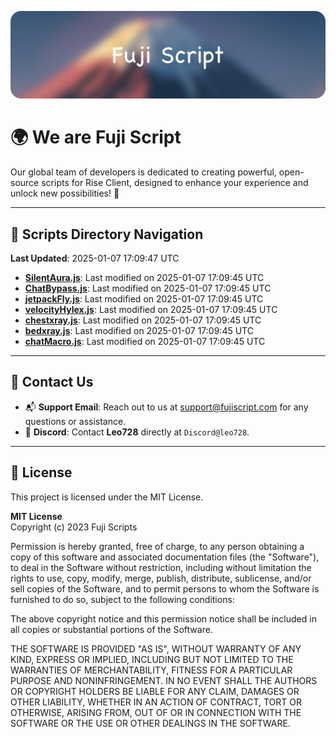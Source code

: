 ![Banner](.github/b.webp)

# 🌍 **We are Fuji Script**

Our global team of developers is dedicated to creating powerful, open-source scripts for Rise Client, designed to enhance your experience and unlock new possibilities! 🌟

---
<!-- SCRIPTS_NAVIGATION_START -->
## 📂 **Scripts Directory Navigation**

**Last Updated**: 2025-01-07 17:09:47 UTC

- **[SilentAura.js](scripts/SilentAura.js)**: Last modified on 2025-01-07 17:09:45 UTC
- **[ChatBypass.js](scripts/ChatBypass.js)**: Last modified on 2025-01-07 17:09:45 UTC
- **[jetpackFly.js](scripts/jetpackFly.js)**: Last modified on 2025-01-07 17:09:45 UTC
- **[velocityHylex.js](scripts/velocityHylex.js)**: Last modified on 2025-01-07 17:09:45 UTC
- **[chestxray.js](scripts/chestxray.js)**: Last modified on 2025-01-07 17:09:45 UTC
- **[bedxray.js](scripts/bedxray.js)**: Last modified on 2025-01-07 17:09:45 UTC
- **[chatMacro.js](scripts/chatMacro.js)**: Last modified on 2025-01-07 17:09:45 UTC

<!-- SCRIPTS_NAVIGATION_END -->

---

## 💬 **Contact Us**  
- 📬 **Support Email**: Reach out to us at [support@fujiscript.com](mailto:support@fujiscript.com) for any questions or assistance.  
- 💬 **Discord**: Contact **Leo728** directly at `Discord@leo728`.

---

## 📜 **License**

This project is licensed under the MIT License.  

**MIT License**  
Copyright (c) 2023 Fuji Scripts  

Permission is hereby granted, free of charge, to any person obtaining a copy of this software and associated documentation files (the "Software"), to deal in the Software without restriction, including without limitation the rights to use, copy, modify, merge, publish, distribute, sublicense, and/or sell copies of the Software, and to permit persons to whom the Software is furnished to do so, subject to the following conditions:  

The above copyright notice and this permission notice shall be included in all copies or substantial portions of the Software.  

THE SOFTWARE IS PROVIDED "AS IS", WITHOUT WARRANTY OF ANY KIND, EXPRESS OR IMPLIED, INCLUDING BUT NOT LIMITED TO THE WARRANTIES OF MERCHANTABILITY, FITNESS FOR A PARTICULAR PURPOSE AND NONINFRINGEMENT. IN NO EVENT SHALL THE AUTHORS OR COPYRIGHT HOLDERS BE LIABLE FOR ANY CLAIM, DAMAGES OR OTHER LIABILITY, WHETHER IN AN ACTION OF CONTRACT, TORT OR OTHERWISE, ARISING FROM, OUT OF OR IN CONNECTION WITH THE SOFTWARE OR THE USE OR OTHER DEALINGS IN THE SOFTWARE.  
